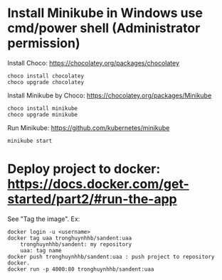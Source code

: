 # Install Minikube in Windows use cmd/power shell (Administrator permission)
Install Choco: https://chocolatey.org/packages/chocolatey

	choco install chocolatey
	choco upgrade chocolatey
	
Install Minikube by Choco: https://chocolatey.org/packages/Minikube

	choco install minikube
	choco upgrade minikube

Run Minikube: https://github.com/kubernetes/minikube

	minikube start
		
# Deploy project to docker: https://docs.docker.com/get-started/part2/#run-the-app
See "Tag the image".
Ex:

	docker login -u <username>
	docker tag uaa tronghuynhhb/sandent:uaa
		tronghuynhhb/sandent: my repository
		uaa: tag name
	docker push tronghuynhhb/sandent:uaa : push project to repository docker.
	docker run -p 4000:80 tronghuynhhb/sandent:uaa
